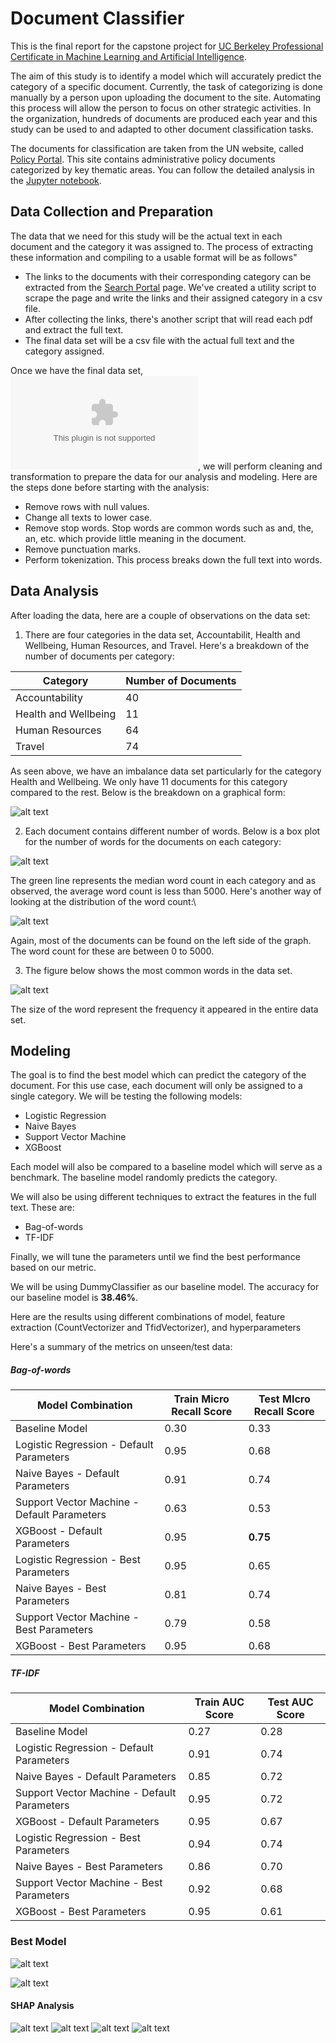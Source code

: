 # Document Classifier

This is the final report for the capstone project for [UC Berkeley Professional Certificate in Machine Learning and Artificial Intelligence](https://em-executive.berkeley.edu/professional-certificate-machine-learning-artificial-intelligence). 

The aim of this study is to identify a model which will accurately predict the category of a specific document. Currently, the task of categorizing is done manually by a person upon uploading the document to the site. Automating this process will allow the person to focus on other strategic activities. In the organization, hundreds of documents are produced each year and this study can be used to and adapted to other document classification tasks.

The documents for classification are taken from the UN website, called [Policy Portal](https://policy.un.org). This site contains administrative policy documents categorized by key thematic areas. You can follow the detailed analysis in the [Jupyter notebook](https://github.com/cdungca/document-classifier-final/blob/main/main.ipynb).

## Data Collection and Preparation

The data that we need for this study will be the actual text in each document and the category it was assigned to. The process of extracting these information and compiling to a usable format will be as follows"

- The links to the documents with their corresponding category can be extracted from the [Search Portal](https://policy.un.org/policy-all) page. We've created a utility script to scrape the page and write the links and their assigned category in a csv file.
- After collecting the links, there's another script that will read each pdf and extract the full text.  
- The final data set will be a csv file with the actual full text and the category assigned.

Once we have the final data set, ![alt text](https://github.com/cdungca/document-classifier-final/blob/main/data/data.csv "data.csv"), we will perform cleaning and transformation to prepare the data for our analysis and modeling. Here are the steps done before starting with the analysis:

- Remove rows with null values.
- Change all texts to lower case.
- Remove stop words. Stop words are common words such as and, the, an, etc. which provide little meaning in the document.
- Remove punctuation marks.
- Perform tokenization. This process breaks down the full text into words.

## Data Analysis

After loading the data, here are a couple of observations on the data set:

1. There are four categories in the data set, Accountabilit, Health and Wellbeing, Human Resources, and Travel. Here's a breakdown of the number of documents per category:

|Category|Number of Documents|
|--------|-------------------|
|Accountability|40|
|Health and Wellbeing|11|
|Human Resources|64|
|Travel|74|


As seen above, we have an imbalance data set particularly for the category Health and Wellbeing. We only have 11 documents for this category compared to the rest. Below is the breakdown on a graphical form:

![alt text](https://github.com/cdungca/document-classifier-final/blob/main/images/category_freq.png "Category Frequency")

2. Each document contains different number of words. Below is a box plot for the number of words for the documents on each category:

![alt text](https://github.com/cdungca/document-classifier-final/blob/main/images/boxplot.png "Word Count Box Plot")

The green line represents the median word count in each category and as observed, the average word count is less than 5000. Here's another way of looking at the distribution of the word count:\

![alt text](https://github.com/cdungca/document-classifier-final/blob/main/images/dist_wc_zoom.png "Category Word Count Distribution Zoomed")

Again, most of the documents can be found on the left side of the graph. The word count for these are between 0 to 5000.

3. The figure below shows the most common words in the data set.

![alt text](https://github.com/cdungca/document-classifier-final/blob/main/images/wordcloud.png "Most Common Words in the Data Set")

The size of the word represent the frequency it appeared in the entire data set.

## Modeling

The goal is to find the best model which can predict the category of the document. For this use case, each document will only be assigned to a single category. We will be testing the following models:

- Logistic Regression
- Naive Bayes
- Support Vector Machine
- XGBoost

Each model will also be compared to a baseline model which will serve as a benchmark. The baseline model randomly predicts the category. 

We will also be using different techniques to extract the features in the full text. These are:

- Bag-of-words
- TF-IDF

Finally, we will tune the parameters until we find the best performance based on our metric.

We will be using DummyClassifier as our baseline model. The accuracy for our baseline model is **38.46%**.

Here are the results using different combinations of model, feature extraction (CountVectorizer and TfidVectorizer), and hyperparameters

Here's a summary of the metrics on unseen/test data:

##### Bag-of-words
|Model Combination|Train Micro Recall Score|Test MIcro Recall Score|
|-----------------|---------------|--------------|
|Baseline Model|0.30|0.33|
|Logistic Regression - Default Parameters|0.95|0.68|
|Naive Bayes - Default Parameters|0.91|0.74|
|Support Vector Machine - Default Parameters|0.63|0.53|
|XGBoost - Default Parameters|0.95|**0.75**|
|Logistic Regression - Best Parameters|0.95|0.65|
|Naive Bayes - Best Parameters|0.81|0.74|
|Support Vector Machine - Best Parameters|0.79|0.58|
|XGBoost - Best Parameters|0.95|0.68|

##### TF-IDF
|Model Combination|Train AUC Score|Test AUC Score|
|-----------------|---------------|--------------|
|Baseline Model|0.27|0.28|
|Logistic Regression - Default Parameters|0.91|0.74|
|Naive Bayes - Default Parameters|0.85|0.72|
|Support Vector Machine - Default Parameters|0.95|0.72|
|XGBoost - Default Parameters|0.95|0.67|
|Logistic Regression - Best Parameters|0.94|0.74|
|Naive Bayes - Best Parameters|0.86|0.70|
|Support Vector Machine - Best Parameters|0.92|0.68|
|XGBoost - Best Parameters|0.95|0.61|

### Best Model

![alt text](https://github.com/cdungca/document-classifier-final/blob/main/images/cm_best.png "Confusion Matrix")

![alt text](https://github.com/cdungca/document-classifier-final/blob/main/images/roc_best.png "ROC AUC")

#### SHAP Analysis

![alt text](https://github.com/cdungca/document-classifier-final/blob/main/images/shap_accountability.png "SHAP Accountability")
![alt text](https://github.com/cdungca/document-classifier-final/blob/main/images/shap_health.png "SHAP Health")
![alt text](https://github.com/cdungca/document-classifier-final/blob/main/images/shap_hr.png "SHAP HR")
![alt text](https://github.com/cdungca/document-classifier-final/blob/main/images/shap_travel.png "SHAP Travel")



